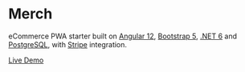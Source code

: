 # Merch

eCommerce PWA starter built on [Angular 12](https://angular.io), [Bootstrap 5](https://getbootstrap.com/), [.NET 6](https://dotnet.microsoft.com/en-us/) and [PostgreSQL](https://www.postgresql.org/), with [Stripe](https://stripe.com/) integration.

[Live Demo](https://iguman.com)
